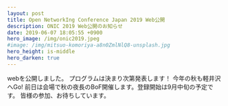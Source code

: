 ```yaml
---
layout: post
title: Open NetworkIng Conference Japan 2019 Web公開
description: ONIC 2019 Web公開のお知らせ
date: 2019-06-07 18:05:55 +0900
hero_image: /img/onic2019.jpeg
#image: /img/mitsuo-komoriya-a8n0ZmlNlQ8-unsplash.jpg
hero_height: is-middle
hero_darken: true
---
```

webを公開しました。
プログラムは決まり次第発表します！
今年の秋も軽井沢へGo!
前日は会場で秋の夜長のBoF開催します。登録開始は9月中旬の予定です。
皆様の参加、お待ちしています。